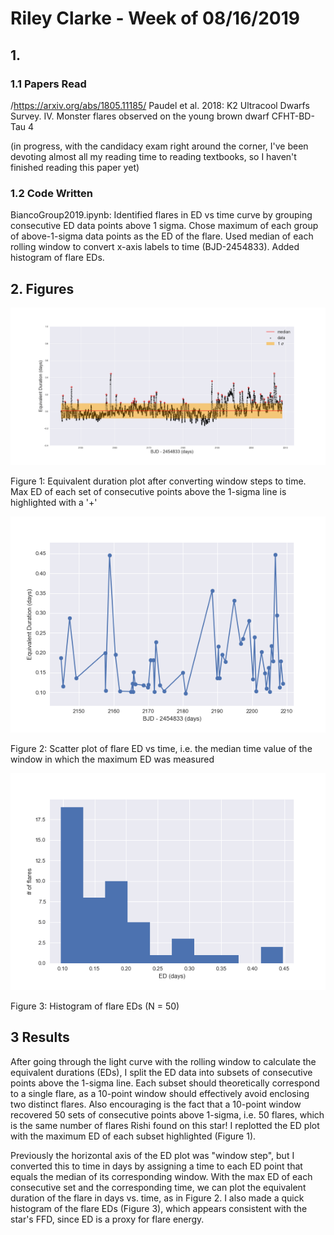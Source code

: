 # Riley Clarke - Week of 08/16/2019

## 1. 

### 1.1 Papers Read

/<https://arxiv.org/abs/1805.11185/> Paudel et al. 2018: K2 Ultracool Dwarfs Survey. IV. Monster flares observed on the young brown dwarf CFHT-BD-Tau 4

(in progress, with the candidacy exam right around the corner, I've been devoting almost all my reading time to reading textbooks, so I haven't finished reading this paper yet)

### 1.2 Code Written

BiancoGroup2019.ipynb: Identified flares in ED vs time curve by grouping consecutive ED data points above 1 sigma. Chose maximum of each group of above-1-sigma data points as the ED of the flare. Used median of each rolling window to convert x-axis labels to time (BJD-2454833). Added histogram of flare EDs.
 
## 2. Figures

![](Figures/ED_flrs.png?raw=true)

Figure 1: Equivalent duration plot after converting window steps to time. Max ED of each set of consecutive points above the 1-sigma line is highlighted with a '+'

![](Figures/ED_scatter.png?raw=true)

Figure 2: Scatter plot of flare ED vs time, i.e. the median time value of the window in which the maximum ED was measured

![](Figures/ED_hist.png?raw=true)

Figure 3: Histogram of flare EDs (N = 50)


## 3 Results 

After going through the light curve with the rolling window to calculate the equivalent durations (EDs), I split the ED data into subsets of consecutive points above the 1-sigma line. Each subset should theoretically correspond to a single flare, as a 10-point window should effectively avoid enclosing two distinct flares. Also encouraging is the fact that a 10-point window recovered 50 sets of consecutive points above 1-sigma, i.e. 50 flares, which is the same number of flares Rishi found on this star! I replotted the ED plot with the maximum ED of each subset highlighted (Figure 1).

Previously the horizontal axis of the ED plot was "window step", but I converted this to time in days by assigning a time to each ED point that equals the median of its corresponding window. With the max ED of each consecutive set and the corresponding time, we can plot the equivalent duration of the flare in days vs. time, as in Figure 2. I also made a quick histogram of the flare EDs (Figure 3), which appears consistent with the star's FFD, since ED is a proxy for flare energy.